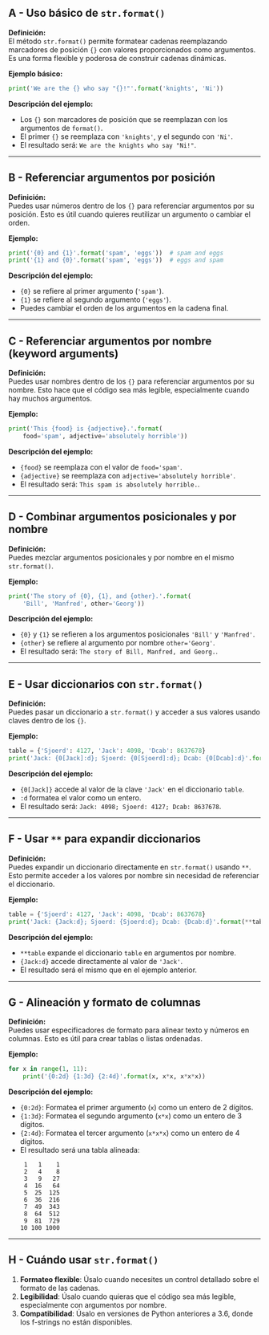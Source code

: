 ## A - Uso básico de `str.format()`

**Definición:**  
El método `str.format()` permite formatear cadenas reemplazando marcadores de posición `{}` con valores proporcionados como argumentos. Es una forma flexible y poderosa de construir cadenas dinámicas.

**Ejemplo básico:**

```python
print('We are the {} who say "{}!"'.format('knights', 'Ni'))
```

**Descripción del ejemplo:**

- Los `{}` son marcadores de posición que se reemplazan con los argumentos de `format()`.
- El primer `{}` se reemplaza con `'knights'`, y el segundo con `'Ni'`.
- El resultado será: `We are the knights who say "Ni!"`.

---

## B - Referenciar argumentos por posición

**Definición:**  
Puedes usar números dentro de los `{}` para referenciar argumentos por su posición. Esto es útil cuando quieres reutilizar un argumento o cambiar el orden.

**Ejemplo:**

```python
print('{0} and {1}'.format('spam', 'eggs'))  # spam and eggs
print('{1} and {0}'.format('spam', 'eggs'))  # eggs and spam
```

**Descripción del ejemplo:**

- `{0}` se refiere al primer argumento (`'spam'`).
- `{1}` se refiere al segundo argumento (`'eggs'`).
- Puedes cambiar el orden de los argumentos en la cadena final.

---

## C - Referenciar argumentos por nombre (keyword arguments)

**Definición:**  
Puedes usar nombres dentro de los `{}` para referenciar argumentos por su nombre. Esto hace que el código sea más legible, especialmente cuando hay muchos argumentos.

**Ejemplo:**

```python
print('This {food} is {adjective}.'.format(
    food='spam', adjective='absolutely horrible'))
```

**Descripción del ejemplo:**

- `{food}` se reemplaza con el valor de `food='spam'`.
- `{adjective}` se reemplaza con `adjective='absolutely horrible'`.
- El resultado será: `This spam is absolutely horrible.`.

---

## D - Combinar argumentos posicionales y por nombre

**Definición:**  
Puedes mezclar argumentos posicionales y por nombre en el mismo `str.format()`.

**Ejemplo:**

```python
print('The story of {0}, {1}, and {other}.'.format(
    'Bill', 'Manfred', other='Georg'))
```

**Descripción del ejemplo:**

- `{0}` y `{1}` se refieren a los argumentos posicionales `'Bill'` y `'Manfred'`.
- `{other}` se refiere al argumento por nombre `other='Georg'`.
- El resultado será: `The story of Bill, Manfred, and Georg.`.

---

## E - Usar diccionarios con `str.format()`

**Definición:**  
Puedes pasar un diccionario a `str.format()` y acceder a sus valores usando claves dentro de los `{}`.

**Ejemplo:**

```python
table = {'Sjoerd': 4127, 'Jack': 4098, 'Dcab': 8637678}
print('Jack: {0[Jack]:d}; Sjoerd: {0[Sjoerd]:d}; Dcab: {0[Dcab]:d}'.format(table))
```

**Descripción del ejemplo:**

- `{0[Jack]}` accede al valor de la clave `'Jack'` en el diccionario `table`.
- `:d` formatea el valor como un entero.
- El resultado será: `Jack: 4098; Sjoerd: 4127; Dcab: 8637678`.

---

## F - Usar `**` para expandir diccionarios

**Definición:**  
Puedes expandir un diccionario directamente en `str.format()` usando `**`. Esto permite acceder a los valores por nombre sin necesidad de referenciar el diccionario.

**Ejemplo:**

```python
table = {'Sjoerd': 4127, 'Jack': 4098, 'Dcab': 8637678}
print('Jack: {Jack:d}; Sjoerd: {Sjoerd:d}; Dcab: {Dcab:d}'.format(**table))
```

**Descripción del ejemplo:**

- `**table` expande el diccionario `table` en argumentos por nombre.
- `{Jack:d}` accede directamente al valor de `'Jack'`.
- El resultado será el mismo que en el ejemplo anterior.

---

## G - Alineación y formato de columnas

**Definición:**  
Puedes usar especificadores de formato para alinear texto y números en columnas. Esto es útil para crear tablas o listas ordenadas.

**Ejemplo:**

```python
for x in range(1, 11):
    print('{0:2d} {1:3d} {2:4d}'.format(x, x*x, x*x*x))
```

**Descripción del ejemplo:**

- `{0:2d}`: Formatea el primer argumento (`x`) como un entero de 2 dígitos.
- `{1:3d}`: Formatea el segundo argumento (`x*x`) como un entero de 3 dígitos.
- `{2:4d}`: Formatea el tercer argumento (`x*x*x`) como un entero de 4 dígitos.
- El resultado será una tabla alineada:
  ```
   1   1    1
   2   4    8
   3   9   27
   4  16   64
   5  25  125
   6  36  216
   7  49  343
   8  64  512
   9  81  729
  10 100 1000
  ```

---

## H - Cuándo usar `str.format()`

1.  **Formateo flexible**: Úsalo cuando necesites un control detallado sobre el formato de las cadenas.
2.  **Legibilidad**: Úsalo cuando quieras que el código sea más legible, especialmente con argumentos por nombre.
3.  **Compatibilidad**: Úsalo en versiones de Python anteriores a 3.6, donde los f-strings no están disponibles.
